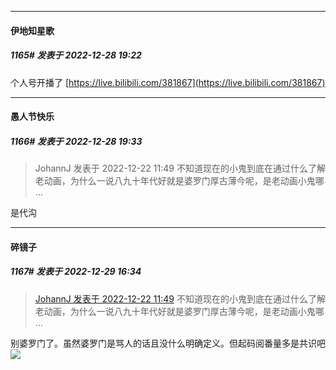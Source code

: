

*****

####  伊地知星歌  
##### 1165#       发表于 2022-12-28 19:22

个人号开播了
[https://live.bilibili.com/381867](https://live.bilibili.com/381867)



*****

####  愚人节快乐  
##### 1166#       发表于 2022-12-28 19:33

<blockquote>JohannJ 发表于 2022-12-22 11:49
不知道现在的小鬼到底在通过什么了解老动画，为什么一说八九十年代好就是婆罗门厚古薄今呢，是老动画小鬼哪 ...</blockquote>
是代沟



*****

####  碎镜子  
##### 1167#       发表于 2022-12-29 16:34

<blockquote><a href="httphttps://bbs.saraba1st.com/2b/forum.php?mod=redirect&amp;goto=findpost&amp;pid=59045401&amp;ptid=1930717" target="_blank">JohannJ 发表于 2022-12-22 11:49</a>
 不知道现在的小鬼到底在通过什么了解老动画，为什么一说八九十年代好就是婆罗门厚古薄今呢，是老动画小鬼哪 ...</blockquote>
别婆罗门了。虽然婆罗门是骂人的话且没什么明确定义。但起码阅番量多是共识吧<img src="https://static.saraba1st.com/image/smiley/face2017/068.png" referrerpolicy="no-referrer">

